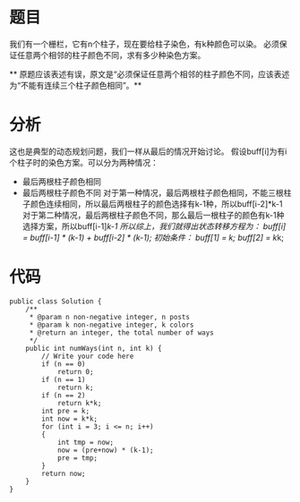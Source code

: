 # 题目
我们有一个栅栏，它有n个柱子，现在要给柱子染色，有k种颜色可以染。
必须保证任意两个相邻的柱子颜色不同，求有多少种染色方案。

** 原题应该表述有误，原文是“必须保证任意两个相邻的柱子颜色不同，应该表述为“不能有连续三个柱子颜色相同”。**

# 分析
这也是典型的动态规划问题，我们一样从最后的情况开始讨论。
假设buff[i]为有i个柱子时的染色方案。可以分为两种情况：
* 最后两根柱子颜色相同
* 最后两根柱子颜色不同
对于第一种情况，最后两根柱子颜色相同，不能三根柱子颜色连续相同，所以最后两根柱子的颜色选择有k-1种，所以buff[i-2]*k-1
对于第二种情况，最后两根柱子颜色不同，那么最后一根柱子的颜色有k-1种选择方案，所以buff[i-1]*k-1
所以综上，我们就得出状态转移方程为：
buff[i] = buff[i-1] * (k-1) + buff[i-2] * (k-1);
初始条件：
buff[1] = k; buff[2] = k*k;

# 代码
```
public class Solution {
    /**
     * @param n non-negative integer, n posts
     * @param k non-negative integer, k colors
     * @return an integer, the total number of ways
     */
    public int numWays(int n, int k) {
        // Write your code here
        if (n == 0)
            return 0;
        if (n == 1)
            return k;
        if (n == 2)
            return k*k;
        int pre = k;
        int now = k*k;
        for (int i = 3; i <= n; i++)
        {
            int tmp = now;
            now = (pre+now) * (k-1);
            pre = tmp;
        }
        return now;
    }
}
```
